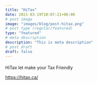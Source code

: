 ```yaml
---
title: "HiTax"
date: 2021-03-19T10:07:21+06:00
# post image
image: "images/blog/post-hitax.png"
# post type (regular/featured)
type: "featured"
# meta description
description: "This is meta description"
# post draft
draft: false
---
```


####

HiTax let make your Tax Friendly

https://hitax.ca/

